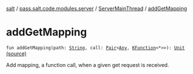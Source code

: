 [salt](../../index.md) / [pass.salt.code.modules.server](../index.md) / [ServerMainThread](index.md) / [addGetMapping](./add-get-mapping.md)

# addGetMapping

`fun addGetMapping(path: `[`String`](https://kotlinlang.org/api/latest/jvm/stdlib/kotlin/-string/index.html)`, call: `[`Pair`](https://kotlinlang.org/api/latest/jvm/stdlib/kotlin/-pair/index.html)`<`[`Any`](https://kotlinlang.org/api/latest/jvm/stdlib/kotlin/-any/index.html)`, `[`KFunction`](https://kotlinlang.org/api/latest/jvm/stdlib/kotlin.reflect/-k-function/index.html)`<*>>): `[`Unit`](https://kotlinlang.org/api/latest/jvm/stdlib/kotlin/-unit/index.html) [(source)](https://github.com/kurbaniec-tgm/salt/tree/master/code/modules/server/ServerMainThread.kt#L49)

Add mapping, a function call, when a given get request is received.

